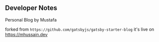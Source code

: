 ## Developer Notes

Personal Blog by Mustafa 

forked from `https://github.com/gatsbyjs/gatsby-starter-blog`
it's live on https://mhussain.dev
